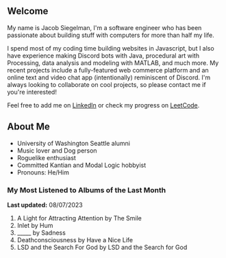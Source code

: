 
## Welcome
My name is Jacob Siegelman, I'm a software engineer who has been passionate about building stuff with computers for more than half my life.

I spend most of my coding time building websites in Javascript, but I also have experience making Discord bots with Java, procedural art with Processing, data analysis and modeling with MATLAB, and much more. My recent projects include a fully-featured web commerce platform and an online text and video chat app (intentionally) reminiscent of Discord. I'm always looking to collaborate on cool projects, so please contact me if you're interested!

Feel free to add me on [LinkedIn](https://www.linkedin.com/in/jacob-siegelman/) or check my progress on [LeetCode](https://leetcode.com/jsiegelman/).

## About Me
- University of Washington Seattle alumni
- Music lover and Dog person
- Roguelike enthusiast
- Committed Kantian and Modal Logic hobbyist
- Pronouns: He/Him

### My Most Listened to Albums of the Last Month
**Last updated:** 08/07/2023 <!-- lfm -->   
1. <!-- lfm -->A Light for Attracting Attention by The Smile  
2. <!-- lfm -->Inlet by Hum  
3. <!-- lfm -->_____ by Sadness  
4. <!-- lfm -->Deathconsciousness by Have a Nice Life  
5. <!-- lfm -->LSD and the Search For God by LSD and the Search for God  
